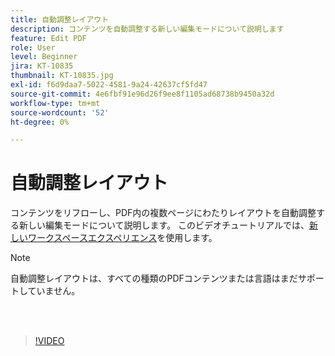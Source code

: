 ```yaml
---
title: 自動調整レイアウト
description: コンテンツを自動調整する新しい編集モードについて説明します
feature: Edit PDF
role: User
level: Beginner
jira: KT-10835
thumbnail: KT-10835.jpg
exl-id: f6d9daa7-5022-4581-9a24-42637cf5fd47
source-git-commit: 4e6fbf91e96d26f9ee8f1105ad68738b9450a32d
workflow-type: tm+mt
source-wordcount: '52'
ht-degree: 0%

---
```


# 自動調整レイアウト

コンテンツをリフローし、PDF内の複数ページにわたりレイアウトを自動調整する新しい編集モードについて説明します。 このビデオチュートリアルでは、[新しいワークスペースエクスペリエンス](new-workspace.md)を使用します。

>[!NOTE]
>
>自動調整レイアウトは、すべての種類のPDFコンテンツまたは言語はまだサポートしていません。

<br> 

>[!VIDEO](https://video.tv.adobe.com/v/346975?quality=12&learn=on&hidetitle=true)
